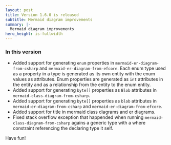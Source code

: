 ```yaml
---
layout: post
title: Version 1.6.0 is released
subtitle: Mermaid diagram improvements
summary: |-
  Mermaid diagram improvements
hero_height: is-fullwidth
---
```


### In this version
- Added support for generating `enum` properties in `mermaid-er-diagram-from-csharp` and `mermaid-er-diagram-from-efcore`. Each enum type used as a property in a type is generated as its own entity with the enum values as attributes. Enum properties are generated as `int` attributes in the entity and as a relationship from the entity to the enum entity.
- Added support for generating `byte[]` properties as `Blob` attributes in `mermaid-class-diagram-from-csharp`.
- Added support for generating `byte[]` properties as `blob` attributes in `mermaid-er-diagram-from-csharp` and `mermaid-er-diagram-from-efcore`.
- Added support for title in mermaid class diagrams and er diagrams.
- Fixed stack overflow exception that happended when running `mermaid-class-diagram-from-csharp` agains a generic type with a where constraint referencing the declaring type it self.

Have fun!
